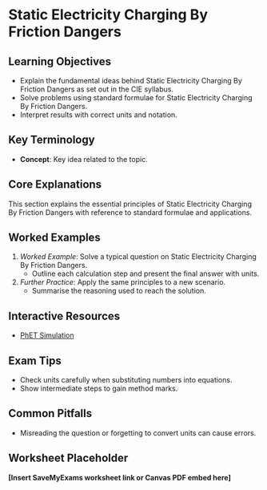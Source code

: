 # Static Electricity Charging By Friction Dangers

## Learning Objectives
- Explain the fundamental ideas behind Static Electricity Charging By Friction Dangers as set out in the CIE syllabus.
- Solve problems using standard formulae for Static Electricity Charging By Friction Dangers.
- Interpret results with correct units and notation.

## Key Terminology
- **Concept**: Key idea related to the topic.

## Core Explanations
This section explains the essential principles of Static Electricity Charging By Friction Dangers with reference to standard formulae and applications.

## Worked Examples
1. *Worked Example*: Solve a typical question on Static Electricity Charging By Friction Dangers.
   - Outline each calculation step and present the final answer with units.
2. *Further Practice*: Apply the same principles to a new scenario.
   - Summarise the reasoning used to reach the solution.

## Interactive Resources
- [PhET Simulation](https://phet.colorado.edu/)

## Exam Tips
- Check units carefully when substituting numbers into equations.
- Show intermediate steps to gain method marks.

## Common Pitfalls
- Misreading the question or forgetting to convert units can cause errors.

## Worksheet Placeholder
**[Insert SaveMyExams worksheet link or Canvas PDF embed here]**

